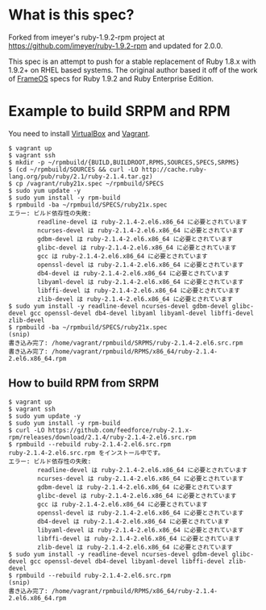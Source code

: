 # What is this spec?

Forked from imeyer's ruby-1.9.2-rpm project at https://github.com/imeyer/ruby-1.9.2-rpm and updated for 2.0.0.

This spec is an attempt to push for a stable replacement of Ruby 1.8.x with 1.9.2+ on RHEL based systems. The original author based it off of the work of [FrameOS](http://www.frameos.org) specs for Ruby 1.9.2 and Ruby Enterprise Edition.

# Example to build SRPM and RPM

You need to install [VirtualBox](https://www.virtualbox.org/) and [Vagrant](http://www.vagrantup.com/).

```
$ vagrant up
$ vagrant ssh
$ mkdir -p ~/rpmbuild/{BUILD,BUILDROOT,RPMS,SOURCES,SPECS,SRPMS}
$ (cd ~/rpmbuild/SOURCES && curl -LO http://cache.ruby-lang.org/pub/ruby/2.1/ruby-2.1.4.tar.gz)
$ cp /vagrant/ruby21x.spec ~/rpmbuild/SPECS
$ sudo yum update -y
$ sudo yum install -y rpm-build
$ rpmbuild -ba ~/rpmbuild/SPECS/ruby21x.spec
エラー: ビルド依存性の失敗:
        readline-devel は ruby-2.1.4-2.el6.x86_64 に必要とされています
        ncurses-devel は ruby-2.1.4-2.el6.x86_64 に必要とされています
        gdbm-devel は ruby-2.1.4-2.el6.x86_64 に必要とされています
        glibc-devel は ruby-2.1.4-2.el6.x86_64 に必要とされています
        gcc は ruby-2.1.4-2.el6.x86_64 に必要とされています
        openssl-devel は ruby-2.1.4-2.el6.x86_64 に必要とされています
        db4-devel は ruby-2.1.4-2.el6.x86_64 に必要とされています
        libyaml-devel は ruby-2.1.4-2.el6.x86_64 に必要とされています
        libffi-devel は ruby-2.1.4-2.el6.x86_64 に必要とされています
        zlib-devel は ruby-2.1.4-2.el6.x86_64 に必要とされています
$ sudo yum install -y readline-devel ncurses-devel gdbm-devel glibc-devel gcc openssl-devel db4-devel libyaml libyaml-devel libffi-devel zlib-devel
$ rpmbuild -ba ~/rpmbuild/SPECS/ruby21x.spec
(snip)
書き込み完了: /home/vagrant/rpmbuild/SRPMS/ruby-2.1.4-2.el6.src.rpm
書き込み完了: /home/vagrant/rpmbuild/RPMS/x86_64/ruby-2.1.4-2.el6.x86_64.rpm
```

## How to build RPM from SRPM

```
$ vagrant up
$ vagrant ssh
$ sudo yum update -y
$ sudo yum install -y rpm-build
$ curl -LO https://github.com/feedforce/ruby-2.1.x-rpm/releases/download/2.1.4/ruby-2.1.4-2.el6.src.rpm
$ rpmbuild --rebuild ruby-2.1.4-2.el6.src.rpm
ruby-2.1.4-2.el6.src.rpm をインストール中です。
エラー: ビルド依存性の失敗:
        readline-devel は ruby-2.1.4-2.el6.x86_64 に必要とされています
        ncurses-devel は ruby-2.1.4-2.el6.x86_64 に必要とされています
        gdbm-devel は ruby-2.1.4-2.el6.x86_64 に必要とされています
        glibc-devel は ruby-2.1.4-2.el6.x86_64 に必要とされています
        gcc は ruby-2.1.4-2.el6.x86_64 に必要とされています
        openssl-devel は ruby-2.1.4-2.el6.x86_64 に必要とされています
        db4-devel は ruby-2.1.4-2.el6.x86_64 に必要とされています
        libyaml-devel は ruby-2.1.4-2.el6.x86_64 に必要とされています
        libffi-devel は ruby-2.1.4-2.el6.x86_64 に必要とされています
        zlib-devel は ruby-2.1.4-2.el6.x86_64 に必要とされています
$ sudo yum install -y readline-devel ncurses-devel gdbm-devel glibc-devel gcc openssl-devel db4-devel libyaml-devel libffi-devel zlib-devel
$ rpmbuild --rebuild ruby-2.1.4-2.el6.src.rpm
(snip)
書き込み完了: /home/vagrant/rpmbuild/RPMS/x86_64/ruby-2.1.4-2.el6.x86_64.rpm
```

